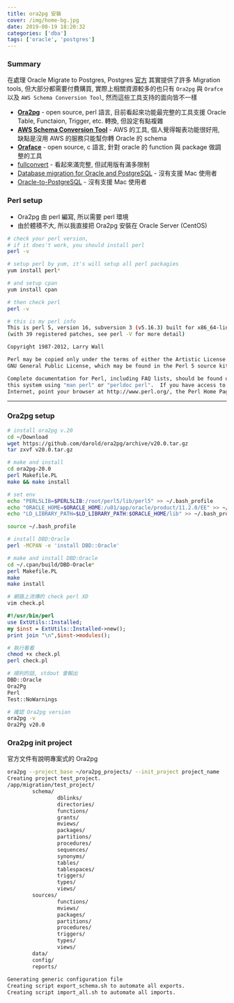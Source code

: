 ```yaml
---
title: ora2pg 安裝
cover: /img/home-bg.jpg
date: 2019-08-19 18:20:32
categories: ['dba']
tags: ['oracle', 'postgres']
---
```

### Summary
在處理 Oracle Migrate to Postgres, Postgres [官方](https://wiki.postgresql.org/wiki/Converting_from_other_Databases_to_PostgreSQL#Utilities.2C_tools.2C_scripts_etc.) 其實提供了許多 Migration tools, 但大部分都需要付費購買, 實際上相關資源較多的也只有 `Ora2pg` 與 `Orafce` 以及 `AWS Schema Conversion Tool`, 然而這些工具支持的面向皆不一樣

* **[Ora2pg](http://ora2pg.darold.net/)** - open source, perl 語言, 目前看起來功能最完整的工具支援 Oracle Table, Functaion, Trigger, etc. 轉換, 但設定有點複雜
* **[AWS Schema Conversion Tool](http://docs.aws.amazon.com/SchemaConversionTool/latest/userguide/CHAP_SchemaConversionTool.Installing.html)** - AWS 的工具, 個人覺得報表功能很好用, 缺點是沒用 AWS 的服務只能幫你轉 Oracle 的 schema
* **[Oraface](https://github.com/orafce/orafce)** - open source, c 語言, 針對 oracle 的 function 與 package 做調整的工具
* [fullconvert](https://www.spectralcore.com/fullconvert) - 看起來滿完整, 但試用版有滿多限制
* [Database migration for Oracle and PostgreSQL](https://dbconvert.com/oracle/postgresql/) - 沒有支援 Mac 使用者
* [Oracle-to-PostgreSQL](http://www.convert-in.com/ora2pgs.htm) - 沒有支援 Mac 使用者

### Perl setup 
* Ora2pg 由 perl 編寫, 所以需要 perl 環境
* 由於體積不大, 所以我直接把 Ora2pg 安裝在 Oracle Server (CentOS)

```bash
# check your perl version, 
# if it does't work, you should install perl
perl -v

# setup perl by yum, it's will setup all perl packagies
yum install perl*

# and setup cpan
yum install cpan

# then check perl
perl -v

# this is my perl info
This is perl 5, version 16, subversion 3 (v5.16.3) built for x86_64-linux-thread-multi
(with 39 registered patches, see perl -V for more detail)

Copyright 1987-2012, Larry Wall

Perl may be copied only under the terms of either the Artistic License or the
GNU General Public License, which may be found in the Perl 5 source kit.

Complete documentation for Perl, including FAQ lists, should be found on
this system using "man perl" or "perldoc perl".  If you have access to the
Internet, point your browser at http://www.perl.org/, the Perl Home Page.
```
---
### Ora2pg setup 
```bash
# install ora2pg v.20
cd ~/Download
wget https://github.com/darold/ora2pg/archive/v20.0.tar.gz
tar zxvf v20.0.tar.gz

# make and install
cd ora2pg-20.0
perl Makefile.PL
make && make install

# set env
echo "PERL5LIB=$PERL5LIB:/root/perl5/lib/perl5" >> ~/.bash_profile
echo "ORACLE_HOME=$ORACLE_HOME:/u01/app/oracle/product/11.2.0/EE" >> ~/.bash_profile
echo "LD_LIBRARY_PATH=$LD_LIBRARY_PATH:$ORACLE_HOME/lib" >> ~/.bash_profile

source ~/.bash_profile

# install DBD:Oracle
perl -MCPAN -e 'install DBD::Oracle'

# make and install DBD:Oracle
cd ~/.cpan/build/DBD-Oracle*
perl Makefile.PL
make 
make install
```

```bash
# 網路上流傳的 check perl XD
vim check.pl
```

```perl
#!/usr/bin/perl
use ExtUtils::Installed;
my $inst = ExtUtils::Installed->new();
print join "\n",$inst->modules();
```

```bash
# 執行看看
chmod +x check.pl
perl check.pl

# 順利的話, stdout 會輸出
DBD::Oracle
Ora2Pg
Perl
Test::NoWarnings
```

```bash
# 確認 Ora2pg version
ora2pg -v
Ora2Pg v20.0
```

### Ora2pg init project
官方文件有說明專案式的 Ora2pg
```bash
ora2pg --project_base ~/ora2pg_projects/ --init_project project_name
Creating project test_project.
/app/migration/test_project/
        schema/
                dblinks/
                directories/
                functions/
                grants/
                mviews/
                packages/
                partitions/
                procedures/
                sequences/
                synonyms/
                tables/
                tablespaces/
                triggers/
                types/
                views/
        sources/
                functions/
                mviews/
                packages/
                partitions/
                procedures/
                triggers/
                types/
                views/
        data/
        config/
        reports/
 
Generating generic configuration file
Creating script export_schema.sh to automate all exports.
Creating script import_all.sh to automate all imports.
```